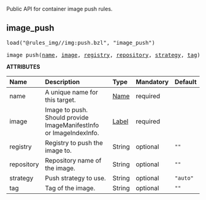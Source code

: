 <!-- Generated with Stardoc: http://skydoc.bazel.build -->

Public API for container image push rules.

<a id="image_push"></a>

## image_push

<pre>
load("@rules_img//img:push.bzl", "image_push")

image_push(<a href="#image_push-name">name</a>, <a href="#image_push-image">image</a>, <a href="#image_push-registry">registry</a>, <a href="#image_push-repository">repository</a>, <a href="#image_push-strategy">strategy</a>, <a href="#image_push-tag">tag</a>)
</pre>



**ATTRIBUTES**


| Name  | Description | Type | Mandatory | Default |
| :------------- | :------------- | :------------- | :------------- | :------------- |
| <a id="image_push-name"></a>name |  A unique name for this target.   | <a href="https://bazel.build/concepts/labels#target-names">Name</a> | required |  |
| <a id="image_push-image"></a>image |  Image to push. Should provide ImageManifestInfo or ImageIndexInfo.   | <a href="https://bazel.build/concepts/labels">Label</a> | required |  |
| <a id="image_push-registry"></a>registry |  Registry to push the image to.   | String | optional |  `""`  |
| <a id="image_push-repository"></a>repository |  Repository name of the image.   | String | optional |  `""`  |
| <a id="image_push-strategy"></a>strategy |  Push strategy to use.   | String | optional |  `"auto"`  |
| <a id="image_push-tag"></a>tag |  Tag of the image.   | String | optional |  `""`  |



